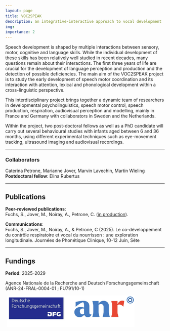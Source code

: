 ```yaml
---
layout: page
title: VOC2SPEAK
description: an integrative-interactive approach to vocal development
img:
importance: 2
---
```


Speech development is shaped by multiple interactions between sensory, motor, cognitive and language skills. While the individual development of these skills has been relatively well studied in recent decades, many questions remain about their interactions.
The first three years of life are crucial for the development of language perception and production and the detection of possible deficiencies. The main aim of the VOC2SPEAK project is to study the early development of speech motor coordination and its interaction with attention, lexical and phonological development within a cross-linguistic perspective.

This interdisciplinary project brings together a dynamic team of researchers in developmental psycholinguistics, speech motor control, speech production, respiration, audiovisual perception and modelling, mainly in France and Germany with collaborators in Sweden and the Netherlands.

Within the project, two post-doctoral fellows as well as a PhD candidate will carry out several behavioural studies with infants aged between 6 and 36 months, using different experimental techniques such as eye-movement tracking, ultrasound imaging and audiovisual recordings.

---

<!-- Collaborators -->

### Collaborators

Caterina Petrone, Marianne Jover, Marvin Lavechin, Martin Wieling  
 **Postdoctoral fellow**: Elina Rubertus

---

<!-- Publications -->

## Publications

**Peer-reviewed publications**:  
Fuchs, S., Jover, M., Noiray, A., Petrone, C. ([in production](https://www.researchgate.net/publication/389875157_On_the_development_of_breathing_and_vocalization_in_a_prelinguistic_child_A_case_study)).

**Communications**:  
Fuchs, S., Jover, M., Noiray, A., & Petrone, C (2025). Le co-développement du contrôle respiratoire et vocal du nourrisson : une exploration longitudinale. Journées de Phonétique Clinique, 10-12 Juin, Sète

---

<!-- Financements -->

## Fundings

**Period**: 2025-2029

Agence Nationale de la Recherche and Deutsch Forschungsgemeinschaft (ANR-24-FRAL-0004-01 ; FU791/10-1)

<img src="/assets/img/fundings/voc2speak.png" alt="logo" style="height:100px; vertical-align:middle; margin-left:5px;">
